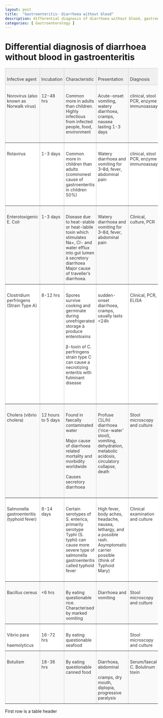 ```yaml
---
layout: post
title:  "Gastroenteritis- Diarrhoea without blood"
description: differential diagnosis of diarrhoea without blood, gastroenteritis
categories: [ Gastroenterology ]
---
```

# Differential diagnosis of diarrhoea without blood in gastroenteritis

<style type="text/css">
.tg  {border-collapse:collapse;border-color:#ccc;border-spacing:0;}
.tg td{background-color:#fff;border-color:#ccc;border-style:solid;border-width:1px;color:#333;font-size:14px;overflow:hidden;padding:10px 5px;word-break:normal;}
.tg th{background-color:#f0f0f0;border-color:#ccc;border-style:solid;border-width:1px;color:#333;font-size:14px;font-weight:normal;overflow:hidden;padding:10px 5px;word-break:normal;}
.tg .tg-0pky{border-color:inherit;text-align:left;vertical-align:top}
.tg .tg-btxf{background-color:#f9f9f9;border-color:inherit;text-align:left;vertical-align:top}
</style>
<table class="tg">
<thead>
  <tr>
    <th class="tg-0pky">   <br>Infective agent   </th>
    <th class="tg-0pky">   <br>Incubation    </th>
    <th class="tg-0pky">   <br>Characteristic   </th>
    <th class="tg-0pky">   <br>Presentation   </th>
    <th class="tg-0pky">   <br>Diagnosis    </th>
    <th class="tg-0pky">   <br>Treatment   </th>
  </tr>
</thead>
<tbody>
  <tr>
    <td class="tg-btxf">   <br>Norovirus (also known as Norwalk virus)   </td>
    <td class="tg-btxf">   <br>12-48 hrs<br>   <br> <br>   <br>    </td>
    <td class="tg-btxf">   <br>Common more in adults than children. Highly   infectious from infected people, food, environment <br>   <br>    </td>
    <td class="tg-btxf">   <br>Acute-onset   vomiting, watery diarrhoea, cramps, nausea lasting 1-3 days   </td>
    <td class="tg-btxf">   <br>clinical, stool PCR,   enzyme immunoassay   </td>
    <td class="tg-btxf">   <br>Supportive as self-limiting   </td>
  </tr>
  <tr>
    <td class="tg-0pky">   <br>Rotavirus   </td>
    <td class="tg-0pky">   <br>1-3 days   </td>
    <td class="tg-0pky">   <br>Common more in children than adults   (commonest cause of gastroenteritis in children 50%) <br>   <br>    </td>
    <td class="tg-0pky">   <br>Watery diarrhoea and   vomiting for 3–8d, fever, abdominal pain   </td>
    <td class="tg-0pky">   <br>clinical, stool PCR,   enzyme immunoassay   </td>
    <td class="tg-0pky">   <br>Supportive as self-limiting, Routine   vaccination in UK   </td>
  </tr>
  <tr>
    <td class="tg-btxf">   <br>Enterotoxigenic E. Coli   </td>
    <td class="tg-btxf">   <br>1-3 days   </td>
    <td class="tg-btxf">   <br>Disease due to   heat-stable or heat-labile toxin which stimulates Na+, Cl- and   water efflux into gut lumen à secretory diarrhoea Major   cause of traveller’s diarrhoea.   </td>
    <td class="tg-btxf">   <br>Watery diarrhoea and   vomiting for 3–8d, fever, abdominal pain   </td>
    <td class="tg-btxf">   <br>Clinical, culture, PCR   </td>
    <td class="tg-btxf">   <br>Supportive as self-limiting but   antibiotics can have a role in shortening treatment duration   </td>
  </tr>
  <tr>
    <td class="tg-0pky">   <br>Clostridium perfringens (Strain Type A)   </td>
    <td class="tg-0pky">   <br>8-12 hrs   </td>
    <td class="tg-0pky">   <br>Spores survive   cooking and germinate during unrefrigerated storage à produce enterotoxins<br>   <br>β‎-toxin of C. perfringens strain   type C can cause a necrotizing enteritis with fulminant   disease<br>   <br> <br>   <br>    </td>
    <td class="tg-0pky">   <br>sudden-onset   diarrhoea, cramps, usually lasts &lt;24h   </td>
    <td class="tg-0pky">   <br>Clinical, PCR, ELISA    </td>
    <td class="tg-0pky">   <br>Supportive   </td>
  </tr>
  <tr>
    <td class="tg-btxf">   <br>Cholera (vibrio cholera)    </td>
    <td class="tg-btxf">   <br>12 hours to 5 days   </td>
    <td class="tg-btxf">   <br>Found in faecally contaminated water<br>   <br>Major cause of   diarrhoea related mortality and morbidity worldwide <br>   <br>Causes secretory   diarrhoea <br>   <br>    </td>
    <td class="tg-btxf">   <br>Profuse (1L/h)   diarrhoea (‘rice-water’ stool), vomiting,   dehydration, metabolic acidosis, circulatory collapse, death<br>   <br>    </td>
    <td class="tg-btxf">   <br>Stool microscopy and culture   </td>
    <td class="tg-btxf">   <br>Oral rehydration,   Rigler’s lactate, normal saline, electrolytes, zinc in children   </td>
  </tr>
  <tr>
    <td class="tg-0pky">   <br>Salmonella gastroenteritis (typhoid   fever)    </td>
    <td class="tg-0pky">   <br>8-14 days   </td>
    <td class="tg-0pky">   <br>Certain serotypes of S.   enterica, primarily serotype Typhi (S. typhi) can cause   more severe type of salmonella gastroenteritis called typhoid fever<br>   <br>    </td>
    <td class="tg-0pky">   <br>High fever, body   aches, headache, nausea, lethargy, and a possible rash. Asymptomatic carrier   possible (think of Typhoid Mary)   </td>
    <td class="tg-0pky">   <br>Clinical examination and culture   </td>
    <td class="tg-0pky">   <br>Ciprofloxacin    </td>
  </tr>
  <tr>
    <td class="tg-btxf">   <br>Bacillus cereus   </td>
    <td class="tg-btxf">   <br>&lt;6 hrs   </td>
    <td class="tg-btxf">   <br>By eating   questionable rice. Characterised by marked vomiting    </td>
    <td class="tg-btxf">   <br>Diarrhoea and   vomiting    </td>
    <td class="tg-btxf">   <br>Stool microscopy and culture   </td>
    <td class="tg-btxf">   <br>Supportive    </td>
  </tr>
  <tr>
    <td class="tg-0pky">   <br>Vibrio para<br>   <br>haemolyticus   </td>
    <td class="tg-0pky">   <br>16-72 hrs   </td>
    <td class="tg-0pky">   <br>By eating   questionable seafood   </td>
    <td class="tg-0pky">   <br>    </td>
    <td class="tg-0pky">   <br>Stool microscopy and culture   </td>
    <td class="tg-0pky">   <br>Supportive.   Antibiotic has a role   </td>
  </tr>
  <tr>
    <td class="tg-btxf">   <br>Botulism   </td>
    <td class="tg-btxf">   <br>18-36 hrs   </td>
    <td class="tg-btxf">   <br>By eating   questionable canned food   </td>
    <td class="tg-btxf">   <br>Diarrhoea, abdominal<br>   <br>cramps, dry mouth,   diplopia, progressive paralysis   </td>
    <td class="tg-btxf">   <br>Serum/faecal C. Bolulinum toxin   </td>
    <td class="tg-btxf">   <br>Manage in ITU with   mechanical ventilation   </td>
  </tr>
</tbody>
</table>
First row is a table header 
